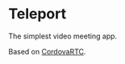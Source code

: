 # Teleport

The simplest video meeting app.

Based on [CordovaRTC](https://github.com/tomsoderlund/CordovaRTC).